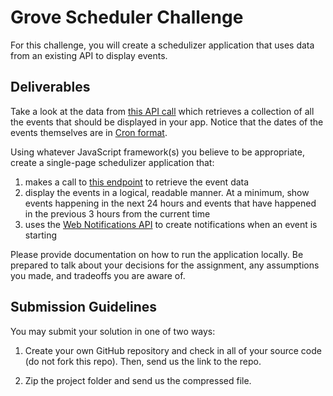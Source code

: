 # Grove Scheduler Challenge

For this challenge, you will create a schedulizer application that uses data from an existing API to display events.

## Deliverables

Take a look at the data from [this API call](https://scheduler-challenge.grove.co) which retrieves a collection of all the events that should be displayed in your app. Notice that the dates of the events themselves are in [Cron format](http://www.nncron.ru/help/EN/working/cron-format.htm).

Using whatever JavaScript framework(s) you believe to be appropriate, create a single-page schedulizer application that:

1. makes a call to [this endpoint](https://scheduler-challenge.grove.co) to retrieve the event data
2. display the events in a logical, readable manner. At a minimum, show events happening in the next 24 hours and events that have happened in the previous 3 hours from the current time
3. uses the [Web Notifications API](https://developer.mozilla.org/en-US/docs/Web/API/Notifications_API) to create notifications when an event is starting

Please provide documentation on how to run the application locally. Be prepared to talk about your decisions for the assignment, any assumptions you made, and tradeoffs you are aware of.

## Submission Guidelines

You may submit your solution in one of two ways:

1. Create your own GitHub repository and check in all of your source code (do not fork this repo). Then, send us the link to the repo.

2. Zip the project folder and send us the compressed file.
